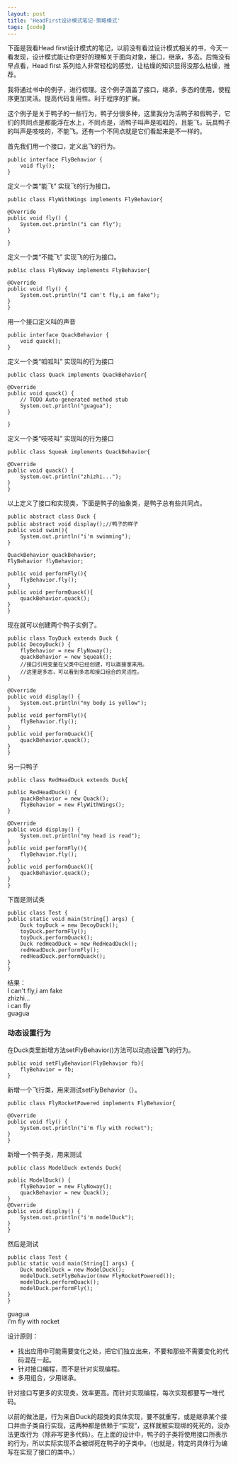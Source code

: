 ```yaml
---
layout: post
title: 'HeadFirst设计模式笔记-策略模式'
tags: [code]
---
```


下面是我看Head first设计模式的笔记，以前没有看过设计模式相关的书，今天一看发现，设计模式能让你更好的理解关于面向对象，接口，继承，多态。后悔没有早点看，Head first 系列给人非常轻松的感觉，让枯燥的知识显得没那么枯燥，推荐。

我将通过书中的例子，进行梳理。这个例子涵盖了接口，继承，多态的使用，使程序更加灵活。提高代码复用性。利于程序的扩展。

这个例子是关于鸭子的一些行为，鸭子分很多种，这里我分为活鸭子和假鸭子，它们的共同点是都能浮在水上，不同点是，活鸭子叫声是呱呱的，且能飞，玩具鸭子的叫声是吱吱的，不能飞。还有一个不同点就是它们看起来是不一样的。

首先我们用一个接口，定义出飞的行为。

	public interface FlyBehavior {
	 	void fly();
	}
定义一个类“能飞” 实现飞的行为接口。

	public class FlyWithWings implements FlyBehavior{

	@Override
	public void fly() {
		System.out.println("i can fly");
	}

	}
定义一个类“不能飞” 实现飞的行为接口。

	public class FlyNoway implements FlyBehavior{

	@Override
	public void fly() {
		System.out.println("I can't fly,i am fake");
	}
	}
用一个接口定义叫的声音

	public interface QuackBehavior {
		void quack();
	}
定义一个类“呱呱叫” 实现叫的行为接口

	public class Quack implements QuackBehavior{

	@Override
	public void quack() {
		// TODO Auto-generated method stub
		System.out.println("guagua");
	}

	}
定义一个类“吱吱叫” 实现叫的行为接口

	public class Squeak implements QuackBehavior{

	@Override
	public void quack() {
		System.out.println("zhizhi...");
	}
	}

以上定义了接口和实现类，下面是鸭子的抽象类，是鸭子总有些共同点。

	public abstract class Duck {
	public abstract void display();//鸭子的样子
	public void swim(){
		System.out.println("i'm swimming");
	}

	QuackBehavior quackBehavior;
	FlyBehavior flyBehavior;

	public void performFly(){
		flyBehavior.fly();
	}
	public void performQuack(){
		quackBehavior.quack();
	}
	}

现在就可以创建两个鸭子实例了。

	public class ToyDuck extends Duck {
	public DecoyDuck() {
		flyBehavior = new FlyNoway();
		quackBehavior = new Squeak();
		//接口引用变量在父类中已经创建，可以直接拿来用。
		//这里是多态，可以看到多态和接口组合的灵活性。
	}

	@Override
	public void display() {
		System.out.println("my body is yellow");
	}
	public void performFly(){
		flyBehavior.fly();
	}
	public void performQuack(){
		quackBehavior.quack();
	}
	}
另一只鸭子

	public class RedHeadDuck extends Duck{
	
	public RedHeadDuck() {
		quackBehavior = new Quack();
		flyBehavior = new FlyWithWings();
	}

	@Override
	public void display() {
		System.out.println("my head is read");
	}
	public void performFly(){
		flyBehavior.fly();
	}
	public void performQuack(){
		quackBehavior.quack();
	}
	}

下面是测试类

	public class Test {
	public static void main(String[] args) {
		Duck toyDuck = new DecoyDuck();
		toyDuck.performFly();
		toyDuck.performQuack();
		Duck redHeadDuck = new RedHeadDuck();
		redHeadDuck.performFly();
		redHeadDuck.performQuack();
	}
	}
结果：    
I can't fly,i am fake    
zhizhi...    
i can fly     
guagua


### 动态设置行为


在Duck类里新增方法setFlyBehavior()方法可以动态设置飞的行为。

	public void setFlyBehavior(FlyBehavior fb){
		flyBehavior = fb;
	}
新增一个飞行类，用来测试setFlyBehavior（）。

	public class FlyRocketPowered implements FlyBehavior{

	@Override
	public void fly() {
		System.out.println("i'm fly with rocket");
	}
	}
新增一个鸭子类，用来测试

	public class ModelDuck extends Duck{

	public ModelDuck() {
		flyBehavior = new FlyNoway();
		quackBehavior = new Quack();
	}
	@Override
	public void display() {
		System.out.println("i'm modelDuck");
	}
	}
然后是测试

	public class Test {
	public static void main(String[] args) {
		Duck modelDuck = new ModelDuck();
		modelDuck.setFlyBehavior(new FlyRocketPowered());
		modelDuck.performQuack();
		modelDuck.performFly();
	}
	}

guagua     
i'm fly with rocket


设计原则：

- 找出应用中可能需要变化之处，把它们独立出来，不要和那些不需要变化的代码混在一起。
- 针对接口编程，而不是针对实现编程。
- 多用组合，少用继承。

针对接口写更多的实现类，效率更高。而针对实现编程，每次实现都要写一堆代码。

以前的做法是，行为来自Duck的超类的具体实现，要不就重写，或是继承某个接口并由子类自行实现，这两种都是依赖于“实现”，这样就被实现绑的死死的，没办法更改行为（除非写更多代码）。在上面的设计中，鸭子的子类将使用接口所表示的行为，所以实际实现不会被绑死在鸭子的子类中。（也就是，特定的具体行为编写在实现了接口的类中。）